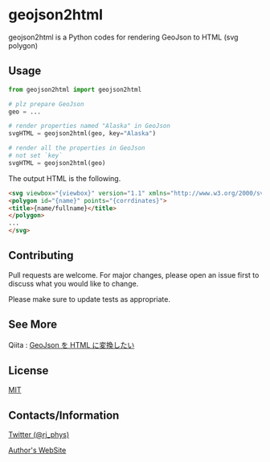 # geojson2html

geojson2html is a Python codes for rendering GeoJson to HTML (svg polygon)

## Usage

```python
from geojson2html import geojson2html

# plz prepare GeoJson 
geo = ...

# render properties named "Alaska" in GeoJson
svgHTML = geojson2html(geo, key="Alaska")

# render all the properties in GeoJson
# not set `key`
svgHTML = geojson2html(geo)
```

The output HTML is the following.

```html
<svg viewbox="{viewbox}" version="1.1" xmlns="http://www.w3.org/2000/svg">
<polygon id="{name}" points="{corrdinates}">
<title>{name/fullname}</title>
</polygon>
...
</svg>
```

## Contributing

Pull requests are welcome. For major changes, please open an issue first
to discuss what you would like to change.

Please make sure to update tests as appropriate.

## See More

Qiita : [GeoJson を HTML に変換したい](https://qiita.com/RjChiba/items/5da96d3e4912d115344d)

## License

[MIT](https://choosealicense.com/licenses/mit/)

## Contacts/Information
[Twitter (@rj_phys)](https://www.twitter.com/rj_phys)

[Author's WebSite](https://rjchiba.vercel.app)